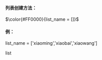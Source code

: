 

#### 列表创建方法：
$\color{#FF0000}{list_name = []}$


#### 例：

list_name = ['xiaoming','xiaobai','xiaowang']

list

